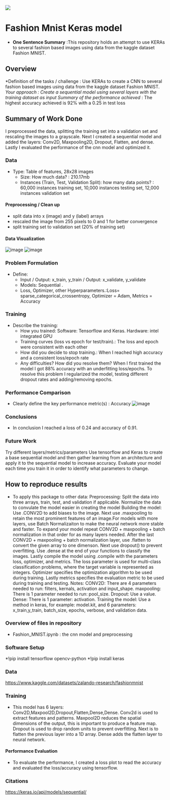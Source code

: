 ![](UTA-DataScience-Logo.png)

# Fashion Mnist Keras model

* **One Sentence Summary** :This repository holds an attempt to use KERAs to several fashion based images using data from the kaggle dataset Fashion MNIST.

## Overview

 *Definition of the tasks / challenge  : Use KERAs to create a CNN to several fashion based images using data from the kaggle dataset Fashion MNIST.
  *Your approach : Create a sequential model using several layers with the training dataset as input
  *Summary of the performance achieved** : The highest accuracy achieved is 92% with a 0.25 in test loss
  
## Summary of Work Done
I preprocessed the data, splitting the training set into a validation set and rescaling the images to a grayscale. Next I created a sequential model and added the layers: Conv2D, Maxpooling2D, Dropout, Flatten, and dense. Lastly I evaluated the performance of the cnn model and optimized it.  

### Data

* Type: Table of features, 28x28 images
  * Size: How much data? : 210.17mb 
  * Instances (Train, Test, Validation Split): how many data points? : 60,000 instances training set, 10,000 instances testing set, 12,000 instances validation set

#### Preprocessing / Clean up

* split data into x (image) and y (label) arrays 
* rescaled the image from 255 pixels to 0 and 1 for better convergence 
* split training set to validation set (20% of training set)

#### Data Visualization

![image](https://user-images.githubusercontent.com/98443119/226213063-a7057dbb-7eb2-49c8-aba1-b7276ba91a24.png)
![image](https://user-images.githubusercontent.com/98443119/226213074-3c35d627-5255-484f-985a-bf689656031a.png)

### Problem Formulation

* Define:
  * Input / Output:  x_train, y_train  / Output: x_validate, y_validate
  * Models: Sequential .
  * Loss, Optimizer, other Hyperparameters.:Loss= sparse_categorical_crossentropy, Optimizer = Adam, Metrics = Accuracy 
### Training

* Describe the training:
  * How you trained: Software: Tensorflow and Keras. Hardware: intel integrated GPU
  * Training curves (loss vs epoch for test/train).: The loss and epoch were consistent with each other
  * How did you decide to stop training.: When I reached high accuracy and a consistent loss/epoch rate
  * Any difficulties? How did you resolve them? When I first trained the model I got 88% accuracy with an underfitting loss/epochs. To resolve this problem I regularized the model, testing different dropout rates and adding/removing epochs.  

### Performance Comparison

* Clearly define the key performance metric(s) : Accuracy
![image](https://user-images.githubusercontent.com/98443119/226213834-a74400e6-8c9e-427a-82bc-3f8824d52128.png)

### Conclusions

* In conclusion I reached a loss of 0.24 and accuracy of 0.91. 

### Future Work

Try different layers/metrics/parameters
Use tensorflow and Keras to create a base sequential model and then gather learning from an architecture and apply it to the sequential model to increase accuracy. 
Evaluate your model each time you train it in order to identify what parameters to change. 

## How to reproduce results

* To apply this package to other data:
Preprocessing: 
 Split the data into three arrays, train, test, and validation if applicable. 
 Normalize the data to convulate the model easier in creating the model 
Building the model:
 Use .CONV2D to add biases to the image. Next use .maxpooling to retain the most prominent features of an image.For models with more layers, use Batch Normalizaiton to make the neural network more stable and faster. To expand your model repeat CONV2D + maxpooling + batch normalization in that order for as many layers needed. After the last CONV2D + maxpooling + batch normalization layer, use .flatten to convert the given array to one dimenson. Next use dropout() to prevent overfitting. Use .dense at the end of your functions to classify the images. Lastly compile the model using .compile with the parameters loss, optimizer, and metrics. The loss parameter is used for multi-class classification problems, where the target variable is represented as integers. Optimizer specifies the optimization algorithm to be used during training. Lastly metrics specifies the evaluation metric to be used during training and testing.
 Notes:
  CONV2D: There are 4 parameters needed to run: filters, kernals, activation and input_shape. 
  maxpooling: There is 1 parameter needed to run: pool_size.
  Dropout: Use a value.
  Dense: There is 1 parameter: activation. 
 Training the model: 
  Use a method in keras, for example: model.kit, and 6 parameters: x_train,y_train, batch_size, epochs, verbose, and validation data. 
  
### Overview of files in repository

* Fashion_MNIST.ipynb : the cnn model and preprocessing

### Software Setup
*!pip install tensorflow opencv-python 
*!pip install keras

### Data

https://www.kaggle.com/datasets/zalando-research/fashionmnist

### Training

* This model has 6 layers: Conv2D,Maxpool2D,Dropout,Flatten,Dense,Dense. Conv2d is used to extract features and patterns. Maxpool2D reduces the spatial dimensions of the output, this is important to produce a feature map. Dropout is used to drop random units to prevent overfitting. Next is to flatten the previous layer into a 1D array. Dense adds the flatten layer to neural network. 

#### Performance Evaluation

* To evaluate the performance, I created a loss plot to read the accuracy and evaluated the loss/accuracy using tensorflow. 

### Citations
https://keras.io/api/models/sequential/








